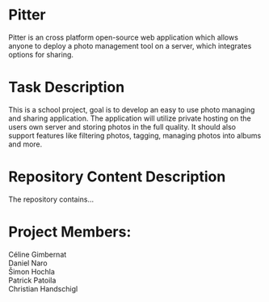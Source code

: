 # Pitter
Pitter is an cross platform open-source web application which allows anyone to deploy a photo management tool on a server, which integrates options for sharing. 

# Task Description
This is a school project, goal is to develop an easy to use photo managing and sharing application. The application will utilize private hosting on the users own server and storing photos in the full quality. It should also support features like filtering photos, tagging, managing photos into albums and more.

# Repository Content Description
The repository contains...

# Project Members:
Céline Gimbernat  
Daniel Naro  
Šimon Hochla  
Patrick Patoila  
Christian Handschigl  

